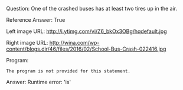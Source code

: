 Question: One of the crashed buses has at least two tires up in the air.

Reference Answer: True

Left image URL: http://i.ytimg.com/vi/Z6_bkOx3OBg/hqdefault.jpg

Right image URL: http://wina.com/wp-content/blogs.dir/46/files/2016/02/School-Bus-Crash-022416.jpg

Program:

```
The program is not provided for this statement.
```
Answer: Runtime error: 'is'


